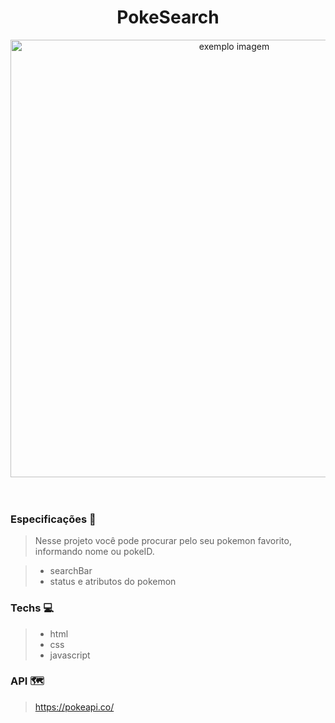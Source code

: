 
  <h1 align="center">
    PokeSearch
  </h1>

  <div align="center">
    <img src="forgit2.gif" alt="exemplo imagem" width="700" height="700">
  </div>
  <br></br>

  ### Especificações 🚀
  > Nesse projeto você pode procurar pelo seu pokemon favorito, informando nome ou pokeID.

  > - searchBar
  >-  status e atributos do pokemon

  ### Techs 💻
  > -  html
  > -  css
  > -  javascript

  ### API 🗺️
> https://pokeapi.co/